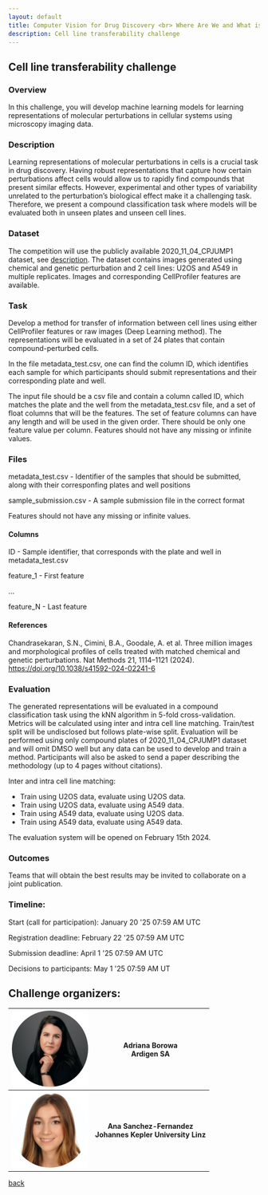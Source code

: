 ```yaml
---
layout: default
title: Computer Vision for Drug Discovery <br> Where Are We and What is Beyond?
description: Cell line transferability challenge 
---
```


## Cell line transferability challenge 

### Overview

In this challenge, you will develop machine learning models for learning representations of molecular perturbations in cellular systems using microscopy imaging data.

### Description

Learning representations of molecular perturbations in cells is a crucial task in drug discovery. Having robust representations that capture how certain perturbations affect cells would allow us to rapidly find compounds that present similar effects. However, experimental and other types of variability unrelated to the perturbation’s biological effect make it a challenging task. Therefore, we present a compound classification task where models will be evaluated both in unseen plates and unseen cell lines. 

### Dataset

The competition will use the publicly available 2020_11_04_CPJUMP1 dataset, see [description](https://github.com/jump-cellpainting/2024_Chandrasekaran_NatureMethods). The dataset contains images generated using chemical and genetic perturbation and 2 cell lines: U2OS and A549 in multiple replicates. Images and corresponding CellProfiler features are available. 

### Task
Develop a method for transfer of information between cell lines using either CellProfiler features or raw images (Deep Learning method). The representations will be evaluated in a set of 24 plates that contain compound-perturbed cells.

In the file metadata_test.csv, one can find the column ID, which identifies each sample for which participants should submit representations and their corresponding plate and well.

The input file should be a csv file and contain a column called ID, which matches the plate and the well from the metadata_test.csv file, and a set of float columns that will be the features. The set of feature columns can have any length and will be used in the given order. There should be only one feature value per column. Features should not have any missing or infinite values.

### Files
metadata_test.csv - Identifier of the samples that should be submitted, along with their corresponfing plates and well positions

sample_submission.csv - A sample submission file in the correct format

Features should not have any missing or infinite values. 

#### Columns

ID - Sample identifier, that corresponds with the plate and well in metadata_test.csv

feature_1 - First feature

…

feature_N - Last feature

#### References
Chandrasekaran, S.N., Cimini, B.A., Goodale, A. et al. Three million images and morphological profiles of cells treated with matched chemical and genetic perturbations. Nat Methods 21, 1114–1121 (2024). https://doi.org/10.1038/s41592-024-02241-6

### Evaluation

The generated representations will be evaluated in a compound classification task using the kNN algorithm in 5-fold cross-validation. Metrics will be calculated using inter and intra cell line matching. Train/test split will be undisclosed but follows plate-wise split. Evaluation will be performed using only compound plates of 2020_11_04_CPJUMP1 dataset and will omit DMSO well but any data can be used to develop and train a method. Participants will also be asked to send a paper describing the methodology (up to 4 pages without citations).

Inter and intra cell line matching:
- Train using U2OS data, evaluate using U2OS data.
- Train using U2OS data, evaluate using A549 data.
- Train using A549 data, evaluate using U2OS data.
- Train using A549 data, evaluate using A549 data.

The evaluation system will be opened on February 15th 2024.

### Outcomes

Teams that will obtain the best results may be invited to collaborate on a joint publication. 

### Timeline:

Start (call for participation): January 20 '25 07:59 AM UTC

Registration deadline: February 22 '25 07:59 AM UTC

Submission deadline: April 1 '25 07:59 AM UTC

Decisions to participants: May 1 '25 07:59 AM UT

## Challenge organizers:

| ![Adriana Borowa](./Ada.png) | **Adriana Borowa** <br> **Ardigen SA** | 
|:-----------------:|:-----------------:|
| ![Ana Sanchez-Fernandez](./Ana.png) | **Ana Sanchez-Fernandez <br> Johannes Kepler University Linz** | 

[back](./)
